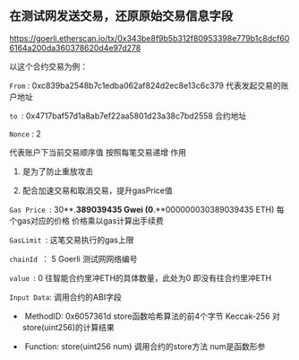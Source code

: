 ## **在测试网发送交易，还原原始交易信息字段**



https://goerli.etherscan.io/tx/0x343be8f9b5b312f80953398e779b1c8dcf606164a200da360378620d4e97d278

以这个合约交易为例：



`From` :   0xc839ba2548b7c1edba062af824d2ec8e13c6c379 代表发起交易的账户地址



`to `:        0x4717baf57d1a8ab7ef22aa5801d23a38c7bd2558 合约地址



`Nonce` : 2  

代表账户下当前交易顺序值 按照每笔交易递增 作用

1) 是为了防止重放攻击

2) 配合加速交易和取消交易，提升gasPrice值

   

`Gas Price `: 30**.**389039435 Gwei (0**.**000000030389039435 ETH)  每个gas对应的价格  价格乘以gas计算出手续费



`GasLimit `: 这笔交易执行的gas上限



`chainId `： 5   Goerli 测试网网络编号



`value `: 0 往智能合约里冲ETH的具体数量，此处为0 即没有往合约里冲ETH



`Input Data`: 调用合约的ABI字段



- ​	MethodID: 0x6057361d store函数哈希算法的前4个字节  Keccak-256  对 store(uint256)的计算结果

- ​	Function: store(uint256 num)  调用合约的store方法  num是函数形参
